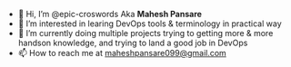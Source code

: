 - 👋 Hi, I’m @epic-croswords Aka **Mahesh Pansare**
- 👀 I’m interested in learing DevOps tools & terminology in practical way 
- 🌱 I’m currently doing multiple projects trying to getting more & more handson knowledge, and trying to land a good job in DevOps
- 📫 How to reach me at maheshpansare099@gmail.com

<!---
epic-croswords/epic-croswords is a ✨ special ✨ repository because its `README.md` (this file) appears on your GitHub profile.
You can click the Preview link to take a look at your changes.
--->

